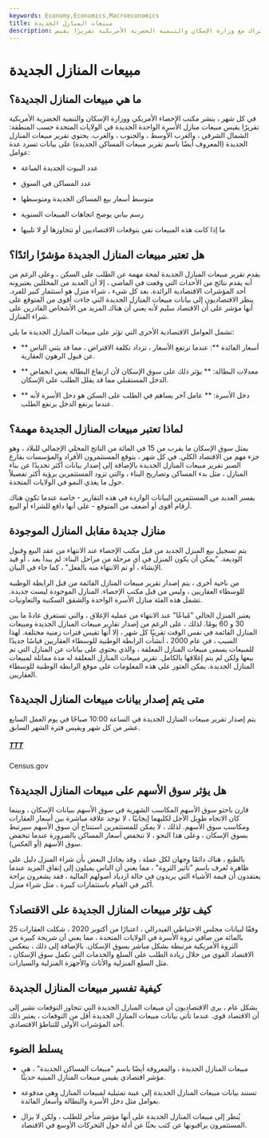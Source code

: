 ```yaml
---
keywords: Economy,Economics,Macroeconomics
title: مبيعات المنازل الجديدة
description: ما هي مبيعات المنازل الجديدة؟ كل شهر ، ينشر مكتب الإحصاء الأمريكي بالاشتراك مع وزارة الإسكان والتنمية الحضرية الأمريكية تقريرًا يقيس
---
```


# مبيعات المنازل الجديدة
## ما هي مبيعات المنازل الجديدة؟

في كل شهر ، ينشر مكتب الإحصاء الأمريكي ووزارة الإسكان والتنمية الحضرية الأمريكية تقريرًا يقيس مبيعات منازل الأسرة الواحدة الجديدة في الولايات المتحدة حسب المنطقة: الشمال الشرقي ، والغرب الأوسط ، والجنوب ، والغرب. يحتوي تقرير مبيعات المنازل الجديدة (المعروف أيضًا باسم تقرير مبيعات المساكن الجديدة) على بيانات تسرد عدة عوامل:

- عدد البيوت الجديدة المباعة

- عدد المساكن في السوق

- متوسط أسعار بيع المساكن الجديدة ومتوسطها

- رسم بياني يوضح اتجاهات المبيعات السنوية

- ما إذا كانت هذه المبيعات تفي بتوقعات الاقتصاديين أو تتجاوزها أو لا تلبيها

## هل تعتبر مبيعات المنازل الجديدة مؤشرًا رائدًا؟

يقدم تقرير مبيعات المنازل الجديدة لمحة مهمة عن الطلب على السكن ، وعلى الرغم من أنه يقدم نتائج من الأحداث التي وقعت في الماضي ، إلا أن العديد من المحللين يعتبرونه أحد المؤشرات الاقتصادية الرائدة. بعد كل شيء ، شراء منزل هو استثمار كبير للفرد. ينظر الاقتصاديون إلى بيانات مبيعات المنازل الجديدة التي جاءت أقوى من المتوقع على أنها مؤشر على أن الاقتصاد سليم لأنه يعني أن هناك المزيد من الأشخاص القادرين على شراء المنازل.

تشمل العوامل الاقتصادية الأخرى التي تؤثر على مبيعات المنازل الجديدة ما يلي:

- ** أسعار الفائدة **: عندما ترتفع الأسعار ، تزداد تكلفة الاقتراض ، مما قد يثني الناس عن قبول الرهون العقارية.

- ** معدلات البطالة: ** يؤثر ذلك على سوق الإسكان لأن ارتفاع البطالة يعني انخفاض الدخل المستقبلي مما قد يقلل الطلب على الإسكان.

- ** دخل الأسرة: ** عامل آخر يساهم في الطلب على السكن هو دخل الأسرة لأنه عندما يرتفع الدخل يرتفع الطلب.

## لماذا تعتبر مبيعات المنازل الجديدة مهمة؟

يمثل سوق الإسكان ما يقرب من 15 في المائة من الناتج المحلي الإجمالي للبلاد ، وهو جزء مهم من الاقتصاد الكلي. في كل شهر ، يتوقع المستثمرون الأفراد والمؤسسات بفارغ الصبر تقرير مبيعات المنازل الجديدة بالإضافة إلى إصدار بيانات أكثر تحديدًا عن بناء المنازل ، مثل بدء المساكن وتصاريح البناء ، والتي تزود المستثمرين برؤية أكثر تفصيلاً حول ما يغذي النمو في الولايات المتحدة.

يفسر العديد من المستثمرين البيانات الواردة في هذه التقارير - خاصة عندما تكون هناك أرقام أقوى أو أضعف من المتوقع - على أنها دافع للشراء أو البيع.

## منازل جديدة مقابل المنازل الموجودة

يتم تسجيل بيع المنزل الجديد من قبل مكتب الإحصاء عند الانتهاء من عقد البيع وقبول الوديعة. "يمكن أن يكون المنزل في أي مرحلة من مراحل البناء: لم يبدأ بعد ، أو قيد الإنشاء ، أو تم الانتهاء منه بالفعل" ، كما جاء في البيان.

من ناحية أخرى ، يتم إصدار تقرير مبيعات المنازل القائمة من قبل الرابطة الوطنية للوسطاء العقاريين ، وليس من قبل مكتب الإحصاء. المنازل الموجودة ليست جديدة. تشمل هذه الفئة منازل الأسرة الواحدة والشقق السكنية والتعاونيات.

يعتبر المنزل الحالي "مُباعًا" عند الانتهاء من عملية الإغلاق ، والتي تستغرق عادةً ما بين 30 و 60 يومًا. لذلك ، على الرغم من إصدار تقارير مبيعات المنازل الجديدة ومبيعات المنازل القائمة في نفس الوقت تقريبًا كل شهر ، إلا أنها تقيس فترات زمنية مختلفة. لهذا السبب ، في عام 2000 ، أنشأت الرابطة الوطنية للوسطاء العقاريين قياسًا جديدًا للمبيعات يسمى مبيعات المنازل المعلقة ، والذي يحتوي على بيانات عن المنازل التي تم بيعها ولكن لم يتم إغلاقها بالكامل. تقرير مبيعات المنازل المعلقة له مدة مماثلة لمبيعات المنازل الجديدة. يمكن العثور على هذه المعلومات على موقع الرابطة الوطنية للوسطاء العقاريين.

## متى يتم إصدار بيانات مبيعات المنازل الجديدة؟

يتم إصدار تقرير مبيعات المنازل الجديدة في الساعة 10:00 صباحًا في يوم العمل السابع عشر من كل شهر ويقيس فترة الشهر السابق.

<h5> <a href=""> TTT </a> </h5>

Census.gov

## هل يؤثر سوق الأسهم على مبيعات المنازل الجديدة؟

قارن باحثو سوق الأسهم المكاسب الشهرية في سوق الأسهم ببيانات الإسكان ، وبينما كان الاتجاه طويل الأجل لكليهما إيجابيًا ، لا توجد علاقة مباشرة بين أسعار العقارات ومكاسب سوق الأسهم. لذلك ، لا يمكن للمستثمرين استنتاج أن سوق الأسهم سيرتبط بسوق الإسكان ، وعلى هذا النحو ، لا تنخفض أسعار المساكن بالضرورة عندما تنخفض سوق الأسهم (أو العكس).

بالطبع ، هناك دائمًا وجهان لكل عملة ، وقد يجادل البعض بأن شراء المنزل دليل على ظاهرة تُعرف باسم "تأثير الثروة" ، مما يعني أن الناس يميلون إلى إنفاق المزيد عندما يعتقدون أن قيمة الأشياء التي يريدون في حالة ازدياد أصولهم المالية ، فقد يشعرون براحة أكبر في القيام باستثمارات كبيرة ، مثل شراء منزل.

## كيف تؤثر مبيعات المنازل الجديدة على الاقتصاد؟

وفقًا لبيانات مجلس الاحتياطي الفيدرالي ، اعتبارًا من أكتوبر 2020 ، شكلت العقارات 25 بالمائة من صافي ثروة الأسرة في الولايات المتحدة ، مما يعني أن شريحة كبيرة من الثروة الأمريكية مرتبطة بشكل مباشر بسوق الإسكان. بالإضافة إلى ذلك ، ينعكس الاقتصاد القوي من خلال زيادة الطلب على السلع والخدمات التي تكمل سوق الإسكان ، مثل السلع المنزلية والأثاث والأجهزة المنزلية والسيارات.

## كيفية تفسير مبيعات المنازل الجديدة

بشكل عام ، يرى الاقتصاديون أن مبيعات المنازل الجديدة التي تتجاوز التوقعات تشير إلى أن الاقتصاد قوي. عندما تأتي بيانات مبيعات المنازل الجديدة أقل من التوقعات ، يعتبر ذلك أحد المؤشرات الأولى للتباطؤ الاقتصادي.

## يسلط الضوء

- مبيعات المنازل الجديدة ، والمعروفة أيضًا باسم "مبيعات المساكن الجديدة" ، هي مؤشر اقتصادي يقيس مبيعات المنازل المبنية حديثًا.

- تستند بيانات مبيعات المنازل الجديدة إلى عينة تمثيلية لمبيعات المنازل وهي مدفوعة بعوامل مثل دخل الأسرة والبطالة وأسعار الفائدة.

- يُنظر إلى مبيعات المنازل الجديدة على أنها مؤشر متأخر للطلب ، ولكن لا يزال المستثمرون يراقبونها عن كثب بحثًا عن أدلة حول التحركات الأوسع في الاقتصاد.

